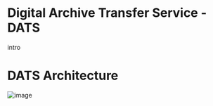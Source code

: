 # Digital Archive Transfer Service - DATS

intro

# DATS Architecture

![image](https://github.com/bcgov/citz-grs-dats/assets/150071375/44e9b1a9-2ece-4a49-a9b8-6992b0059604)
